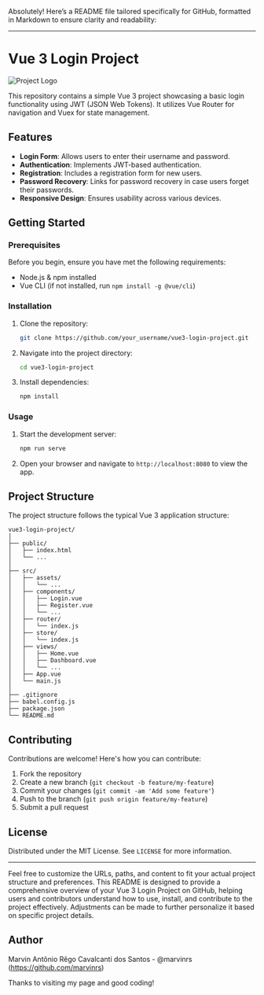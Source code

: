Absolutely! Here’s a README file tailored specifically for GitHub, formatted in Markdown to ensure clarity and readability:

---

# Vue 3 Login Project

![Project Logo](https://github.com/marvinrs/blob/master/Login_with_Vue3/public/readme/login.png?raw=true)

This repository contains a simple Vue 3 project showcasing a basic login functionality using JWT (JSON Web Tokens). It utilizes Vue Router for navigation and Vuex for state management.

## Features

- **Login Form**: Allows users to enter their username and password.
- **Authentication**: Implements JWT-based authentication.
- **Registration**: Includes a registration form for new users.
- **Password Recovery**: Links for password recovery in case users forget their passwords.
- **Responsive Design**: Ensures usability across various devices.

## Getting Started

### Prerequisites

Before you begin, ensure you have met the following requirements:

- Node.js & npm installed
- Vue CLI (if not installed, run `npm install -g @vue/cli`)

### Installation

1. Clone the repository:

   ```bash
   git clone https://github.com/your_username/vue3-login-project.git
   ```

2. Navigate into the project directory:

   ```bash
   cd vue3-login-project
   ```

3. Install dependencies:

   ```bash
   npm install
   ```

### Usage

1. Start the development server:

   ```bash
   npm run serve
   ```

2. Open your browser and navigate to `http://localhost:8080` to view the app.

## Project Structure

The project structure follows the typical Vue 3 application structure:

```
vue3-login-project/
│
├── public/
│   ├── index.html
│   └── ...
│
├── src/
│   ├── assets/
│   │   └── ...
│   ├── components/
│   │   ├── Login.vue
│   │   ├── Register.vue
│   │   └── ...
│   ├── router/
│   │   └── index.js
│   ├── store/
│   │   └── index.js
│   ├── views/
│   │   ├── Home.vue
│   │   ├── Dashboard.vue
│   │   └── ...
│   ├── App.vue
│   └── main.js
│
├── .gitignore
├── babel.config.js
├── package.json
└── README.md
```

## Contributing

Contributions are welcome! Here's how you can contribute:

1. Fork the repository
2. Create a new branch (`git checkout -b feature/my-feature`)
3. Commit your changes (`git commit -am 'Add some feature'`)
4. Push to the branch (`git push origin feature/my-feature`)
5. Submit a pull request

## License

Distributed under the MIT License. See `LICENSE` for more information.

---

Feel free to customize the URLs, paths, and content to fit your actual project structure and preferences. This README is designed to provide a comprehensive overview of your Vue 3 Login Project on GitHub, helping users and contributors understand how to use, install, and contribute to the project effectively. Adjustments can be made to further personalize it based on specific project details.

## Author

Marvin Antônio Rêgo Cavalcanti dos Santos - @marvinrs (https://github.com/marvinrs)

Thanks to visiting my page and good coding!
